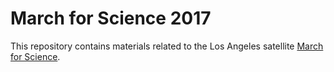 March for Science 2017
======================

This repository contains materials related to the Los Angeles satellite [March for Science](http://marchforsciencela.com).
